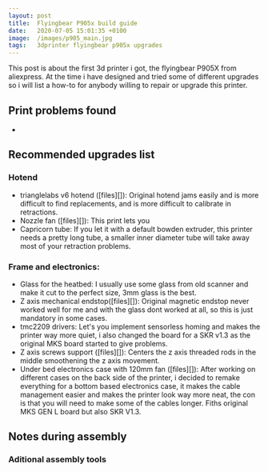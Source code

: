 ```yaml
---
layout: post
title:  Flyingbear P905x build guide
date:   2020-07-05 15:01:35 +0100
image:  /images/p905_main.jpg
tags:   3dprinter flyingbear p905x upgrades
---
```

This post is about the first 3d printer i got, the flyingbear P905X from aliexpress. At the time i have designed and tried some of different upgrades so i will list a how-to for anybody willing to repair or upgrade this printer.

## Print problems found

- 

## Recommended upgrades list

### Hotend
- trianglelabs v6 hotend ([files][]): Original hotend jams easily and is more difficult to find replacements, and is more difficult to calibrate in retractions.
- Nozzle fan ([files][]): This print lets you 
- Capricorn tube: If you let it with a default bowden extruder, this printer needs a pretty long tube, a smaller inner diameter tube will take away most of your retraction problems.

### Frame and electronics:
- Glass for the heatbed: I usually use some glass from old scanner and make it cut to the perfect size, 3mm glass is the best.
- Z axis mechanical endstop([files][]): Original magnetic endstop never worked well for me and with the glass dont worked at all, so this is just mandatory in some cases.
- tmc2209 drivers: Let's you implement sensorless homing and makes the printer way more quiet, i also changed the board for a SKR v1.3 as the original MKS board started to give problems.
- Z axis screws support ([files][]): Centers the z axis threaded rods in the middle smoothening the z axis movement.
- Under bed electronics case with 120mm fan ([files][]): After working on different cases on the back side of the printer, i decided to remake everything for a bottom based electronics case, it makes the cable management easier and makes the printer look way more neat, the con is that you will need to make some of the cables longer. Fiths original MKS GEN L board but also SKR V1.3.


## Notes during assembly

### Aditional assembly tools


## 